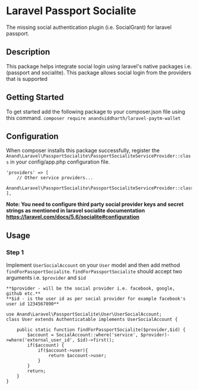 # Laravel Passport Socialite
The missing social authentication plugin (i.e. SocialGrant) for laravel passport.

## Description
This package helps integrate social login using laravel's native packages i.e. (passport and socialite). This package allows social login from the providers that is supported 

## Getting Started
To get started add the following package to your composer.json file using this command.
`composer require anandsiddharth/laravel-paytm-wallet`

## Configuration
When composer installs this package successfully, register the   `Anand\Laravel\PassportSocialite\PassportSocialiteServiceProvider::class` in your config/app.php configuration file.


```
'providers' => [
    // Other service providers...
    Anand\Laravel\PassportSocialite\PassportSocialiteServiceProvider::class,
],
```

**Note: You need to configure third party social provider keys and secret strings as mentioned in laravel socialite documentation https://laravel.com/docs/5.6/socialite#configuration**

## Usage

### Step 1

Implement `UserSocialAccount` on your `User` model and then add method `findForPassportSocialite`.
`findForPassportSocialite` should accept two arguments i.e. `$provider` and `$id`
    
    **$provider - will be the social provider i.e. facebook, google, github etc.**
    **$id - is the user id as per social provider for example facebook's user id 1234567890**

```
use Anand\Laravel\PassportSocialite\User\UserSocialAccount;
class User extends Authenticatable implements UserSocialAccount {
    
    public static function findForPassportSocialite($provider,$id) {
        $account = SocialAccount::where('service', $provider)->where('external_user_id', $id)->first();
        if($account) {
            if($account->user){
                return $account->user;
            }
        }
        return;
    }
}
```
